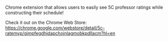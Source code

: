 Chrome extension that allows users to easily see 5C professor ratings while constructing their schedule!

Check it out on the Chrome Web Store: 
https://chrome.google.com/webstore/detail/5c-ratemyp/gimpfegdhjdapchojnlagmobkpdllacm?hl=en